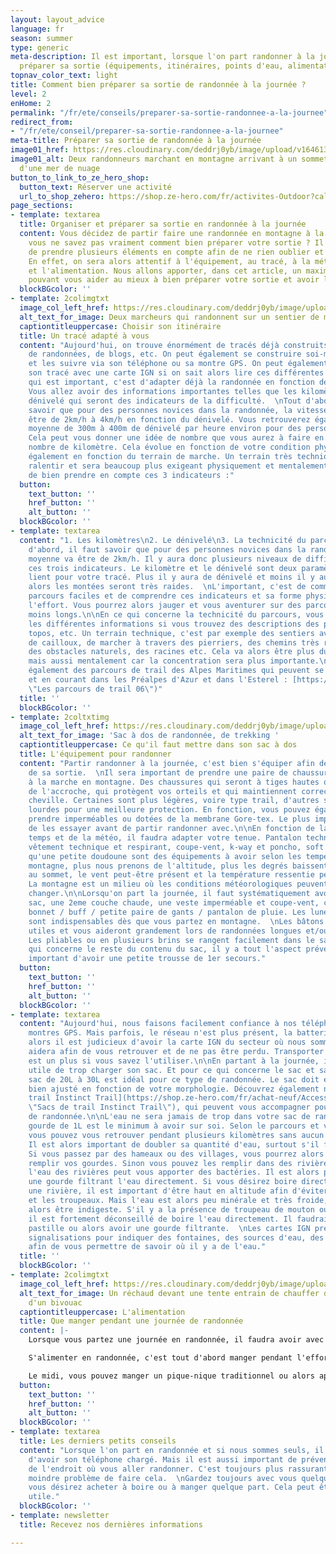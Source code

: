 ```yaml
---
layout: layout_advice
language: fr
season: summer
type: generic
meta-description: Il est important, lorsque l'on part randonner à la journée, de bien
  préparer sa sortie (équipements, itinéraires, points d'eau, alimentation...)
topnav_color_text: light
title: Comment bien préparer sa sortie de randonnée à la journée ?
level: 2
enHome: 2
permalink: "/fr/ete/conseils/preparer-sa-sortie-randonnee-a-la-journee"
redirect_from:
- "/fr/ete/conseil/preparer-sa-sortie-randonnee-a-la-journee"
meta-title: Préparer sa sortie de randonnée à la journée
image01_href: https://res.cloudinary.com/deddrj0yb/image/upload/v1646130600/website/Conseil%20/laurentiu-morariu-zWGhVgY-GmY-unsplash_bwcsmi.jpg
image01_alt: Deux randonneurs marchant en montagne arrivant à un sommet au dessus
  d'une mer de nuage
button_to_link_to_ze_hero_shop:
  button_text: Réserver une activité
  url_to_shop_zehero: https://shop.ze-hero.com/fr/activites-Outdoor?calessonstype=all&catypegenderlistsummer=all&calessonsactivitytype=all&start-date=
page_sections:
- template: textarea
  title: Organiser et préparer sa sortie en randonnée à la journée
  content: Vous décidez de partir faire une randonnée en montagne à la journée, mais
    vous ne savez pas vraiment comment bien préparer votre sortie ? Il est important
    de prendre plusieurs éléments en compte afin de ne rien oublier et de partir serein.
    En effet, on sera alors attentif à l'équipement, au tracé, à la météo, à l'hydratation
    et l'alimentation. Nous allons apporter, dans cet article, un maximum de conseil
    pouvant vous aider au mieux à bien préparer votre sortie et avoir les bases.
  blockBGcolor: ''
- template: 2colimgtxt
  image_col_left_href: https://res.cloudinary.com/deddrj0yb/image/upload/v1646130612/website/Conseil%20/anders-nielsen-8jQFXXSTvbw-unsplash_hsdiwr.jpg
  alt_text_for_image: Deux marcheurs qui randonnent sur un sentier de montagne
  captiontitleuppercase: Choisir son itinéraire
  title: Un tracé adapté à vous
  content: "Aujourd'hui, on trouve énormément de tracés déjà construits sur des sites
    de randonnées, de blogs, etc. On peut également se construire soi-même des itinéraires
    et les suivre via son téléphone ou sa montre GPS. On peut également construire
    son tracé avec une carte IGN si on sait alors lire ces différentes cartes. Ce
    qui est important, c'est d'adapter déjà la randonnée en fonction de votre niveau.
    Vous allez avoir des informations importantes telles que les kilomètres et le
    dénivelé qui seront des indicateurs de la difficulté.  \nTout d'abord, il faut
    savoir que pour des personnes novices dans la randonnée, la vitesse moyenne va
    être de 2km/h à 4km/h en fonction du dénivelé. Vous retrouverez également une
    moyenne de 300m à 400m de dénivelé par heure environ pour des personnes novices
    Cela peut vous donner une idée de nombre que vous aurez à faire en fonction du
    nombre de kilomètre. Cela évolue en fonction de votre condition physique mais
    également en fonction du terrain de marche. Un terrain très technique va vous
    ralentir et sera beaucoup plus exigeant physiquement et mentalement. Il sera important
    de bien prendre en compte ces 3 indicateurs :"
  button:
    text_button: ''
    href_button: ''
    alt_button: ''
  blockBGcolor: ''
- template: textarea
  content: "1. Les kilomètres\n2. Le dénivelé\n3. La technicité du parcours\n\nTout
    d'abord, il faut savoir que pour des personnes novices dans la randonnée, la vitesse
    moyenne va être de 2km/h. Il y aura donc plusieurs niveaux de difficulté selon
    ces trois indicateurs. Le kilomètre et le dénivelé sont deux paramètres qui se
    lient pour votre tracé. Plus il y aura de dénivelé et moins il y aura de kilomètres
    alors les montées seront très raides.  \nL'important, c'est de commencer par des
    parcours faciles et de comprendre ces indicateurs et sa forme physique durant
    l'effort. Vous pourrez alors jauger et vous aventurer sur des parcours plus ou
    moins longs.\n\nEn ce qui concerne la technicité du parcours, vous pourrez retrouver
    les différentes informations si vous trouvez des descriptions des parcours, des
    topos, etc. Un terrain technique, c'est par exemple des sentiers avec énormément
    de cailloux, de marcher à travers des pierriers, des chemins très raides avec
    des obstacles naturels, des racines etc. Cela va alors être plus dur physiquement
    mais aussi mentalement car la concentration sera plus importante.\n\nDécouvrez
    également des parcours de trail des Alpes Maritimes qui peuvent se faire en marchant
    et en courant dans les Préalpes d'Azur et dans l'Esterel : [https://www.ze-hero.com/fr/ete/conseil/itineraires-trail-alpes-maritimes](https://www.ze-hero.com/fr/ete/conseil/itineraires-trail-alpes-maritimes
    \"Les parcours de trail 06\")"
  title: ''
  blockBGcolor: ''
- template: 2coltxtimg
  image_col_left_href: https://res.cloudinary.com/deddrj0yb/image/upload/v1646138026/website/Conseil%20/oriol-pascual-l5VCmqQbP_g-unsplash_mzu8yf.jpg
  alt_text_for_image: 'Sac à dos de randonnée, de trekking '
  captiontitleuppercase: Ce qu'il faut mettre dans son sac à dos
  title: L'équipement pour randonner
  content: "Partir randonner à la journée, c'est bien s'équiper afin de profiter pleinement
    de sa sortie.  \nIl sera important de prendre une paire de chaussures adaptées
    à la marche en montagne. Des chaussures qui seront à tiges hautes ou basses, avec
    de l'accroche, qui protègent vos orteils et qui maintiennent correctement votre
    cheville. Certaines sont plus légères, voire type trail, d'autres seront plus
    lourdes pour une meilleure protection. En fonction, vous pouvez également les
    prendre imperméables ou dotées de la membrane Gore-tex. Le plus important, c'est
    de les essayer avant de partir randonner avec.\n\nEn fonction de la période, du
    temps et de la météo, il faudra adapter votre tenue. Pantalon technique ou short,
    vêtement technique et respirant, coupe-vent, k-way et poncho, soft shell ainsi
    qu'une petite doudoune sont des équipements à avoir selon les températures. En
    montagne, plus nous prenons de l'altitude, plus les degrés baissent. De plus,
    au sommet, le vent peut-être présent et la température ressentie peut-être froide.
    La montagne est un milieu où les conditions météorologiques peuvent très rapidement
    changer.\n\nLorsqu'on part la journée, il faut systématiquement avoir dans son
    sac, une 2eme couche chaude, une veste imperméable et coupe-vent, casquette /
    bonnet / buff / petite paire de gants / pantalon de pluie. Les lunettes de soleils
    sont indispensables dès que vous partez en montagne.  \nLes bâtons de marche seront
    utiles et vous aideront grandement lors de randonnées longues et/ou difficiles.
    Les pliables ou en plusieurs brins se rangent facilement dans le sac.  \nEn ce
    qui concerne le reste du contenu du sac, il y a tout l'aspect préventif. Il est
    important d'avoir une petite trousse de 1er secours."
  button:
    text_button: ''
    href_button: ''
    alt_button: ''
  blockBGcolor: ''
- template: textarea
  content: "Aujourd'hui, nous faisons facilement confiance à nos téléphones et nos
    montres GPS. Mais parfois, le réseau n'est plus présent, la batterie est à plat,
    alors il est judicieux d'avoir la carte IGN du secteur où nous sommes. Cela vous
    aidera afin de vous retrouver et de ne pas être perdu. Transporter une boussole
    est un plus si vous savez l'utiliser.\n\nEn partant à la journée, il n'est pas
    utile de trop charger son sac. Et pour ce qui concerne le sac et sa taille, un
    sac de 20L à 30L est idéal pour ce type de randonnée. Le sac doit également être
    bien ajusté en fonction de votre morphologie. Découvrez également nos [sacs de
    trail Instinct Trail](https://shop.ze-hero.com/fr/achat-neuf/Accessoire-running-et-trail/Sac-et-Sac-%C3%A0-dos-running
    \"Sacs de trail Instinct Trail\"), qui peuvent vous accompagner pour une journée
    de randonnée.\n\nL'eau ne sera jamais de trop dans votre sac de randonnée. Une
    gourde de 1L est le minimum à avoir sur soi. Selon le parcours et votre itinéraire
    vous pouvez vous retrouver pendant plusieurs kilomètres sans aucun point d'eau.
    Il est alors important de doubler sa quantité d'eau, surtout s'il fait chaud.
    Si vous passez par des hameaux ou des villages, vous pourrez alors facilement
    remplir vos gourdes. Sinon vous pouvez les remplir dans des rivières. Mais attention,
    l'eau des rivières peut vous apporter des bactéries. Il est alors préférable d'avoir
    une gourde filtrant l'eau directement. Si vous désirez boire directement dans
    une rivière, il est important d'être haut en altitude afin d'éviter les alpages
    et les troupeaux. Mais l'eau est alors peu minérale et très froide, cela peut
    alors être indigeste. S'il y a la présence de troupeau de mouton ou de vache,
    il est fortement déconseillé de boire l'eau directement. Il faudrait mettre une
    pastille ou alors avoir une gourde filtrante.  \nLes cartes IGN présentent différentes
    signalisations pour indiquer des fontaines, des sources d'eau, des puits et autre
    afin de vous permettre de savoir où il y a de l'eau."
  title: ''
  blockBGcolor: ''
- template: 2colimgtxt
  image_col_left_href: https://res.cloudinary.com/deddrj0yb/image/upload/v1646144788/website/Conseil%20/alireza-shojaei-9v5GBFfnnlU-unsplash_fnkdah.jpg
  alt_text_for_image: Un réchaud devant une tente entrain de chauffer de l'eau lors
    d'un bivouac
  captiontitleuppercase: L'alimentation
  title: Que manger pendant une journée de randonnée
  content: |-
    Lorsque vous partez une journée en randonnée, il faudra avoir avec vous de quoi vous alimenter. Partir marcher durant 8h va vous consommer de l'énergie. Il faudra alors s'alimenter afin de ne pas avoir de coup de fatigue et de rester en forme tout le long de l'effort.

    S'alimenter en randonnée, c'est tout d'abord manger pendant l'effort. On va alors privilégier des aliments faciles à avaler et plutôt sucrés. On va retrouver les fruits secs, des pâtes de fruits, compotes, barres énergétiques / céréales, fruits... Il est important de faire une petite pause et d'avaler quelque chose le matin et en fin de journée vers l'heure du goûter. Il ne faut pas attendre de se sentir fatigué ou en hypoglycémie pour manger. Il faut toujours avoir un coup d'avance.

    Le midi, vous pouvez manger un pique-nique traditionnel ou alors apporter un réchaud et vous faire cuire un plat déshydraté par exemple. Aujourd'hui on trouve des réchauds très faciles à transporter, avec des petites bombonnes de gaz et des casseroles légères et pratiques. Prendre un petit réchaud peut être idéal pour l'heure du café ou du thé. Sinon vous pouvez apporter un thermos afin d'en profiter facilement, tout le long de la journée.
  button:
    text_button: ''
    href_button: ''
    alt_button: ''
  blockBGcolor: ''
- template: textarea
  title: Les derniers petits conseils
  content: "Lorsque l'on part en randonnée et si nous sommes seuls, il est important
    d'avoir son téléphone chargé. Mais il est aussi important de prévenir un proche
    de l'endroit où vous aller randonner. C'est toujours plus rassurant s'il y a le
    moindre problème de faire cela.  \nGardez toujours avec vous quelques euros, si
    vous désirez acheter à boire ou à manger quelque part. Cela peut être grandement
    utile."
  blockBGcolor: ''
- template: newsletter
  title: Recevez nos dernières informations

---
```

